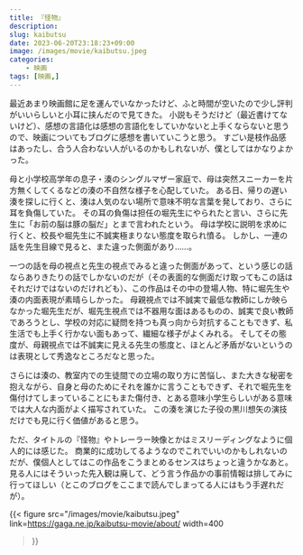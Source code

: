 ```yaml
---
title: 『怪物』
description: 
slug: kaibutsu
date: 2023-06-20T23:18:23+09:00
image: /images/movie/kaibutsu.jpeg
categories:
    - 映画
tags: [映画,]
---
```


最近あまり映画館に足を運んでいなかったけど、ふと時間が空いたので少し評判がいいらしいと小耳に挟んだので見てきた。
小説もそうだけど（最近書けてないけど）、感想の言語化は感想の言語化をしていかないと上手くならないと思うので、映画についてもブログに感想を書いていこうと思う。
すごい是枝作品感はあったし、合う人合わない人がいるのかもしれないが、僕としてはかなりよかった。

母と小学校高学年の息子・湊のシングルマザー家庭で、母は突然スニーカーを片方無くしてくるなどの湊の不自然な様子を心配していた。
ある日、帰りの遅い湊を探しに行くと、湊は人気のない場所で意味不明な言葉を発しており、さらに耳を負傷していた。
その耳の負傷は担任の堀先生にやられたと言い、さらに先生に「お前の脳は豚の脳だ」とまで言われたという。
母は学校に説明を求めに行くと、校長や堀先生に不誠実極まりない態度を取られ憤る。
しかし、一連の話を先生目線で見ると、また違った側面があり……。

一つの話を母の視点と先生の視点でみると違った側面があって、という感じの話ならありきたりの話でしかないのだが（その表面的な側面だけ取ってもこの話はそれだけではないのだけれども）、この作品はその中の登場人物、特に堀先生や湊の内面表現が素晴らしかった。
母親視点では不誠実で最低な教師にしか映らなかった堀先生だが、堀先生視点では不器用な面はあるものの、誠実で良い教師であろうとし、学校の対応に疑問を持つも真っ向から対抗することもできず、私生活でも上手く行かない面もあって、繊細な様子がよくみれる。
そしてその態度が、母親視点では不誠実に見える先生の態度と、ほとんど矛盾がないというのは表現として秀逸なところだなと思った。

さらには湊の、教室内での生徒間での立場の取り方に苦悩し、また大きな秘密を抱えながら、自身と母のためにそれを誰かに言うこともできず、それで堀先生を傷付けてしまっていることにもまた傷付き、とある意味小学生らしいがある意味では大人な内面がよく描写されていた。
この湊を演じた子役の黒川想矢の演技だけでも見に行く価値があると思う。

ただ、タイトルの『怪物』やトレーラー映像とかはミスリーディングなように個人的には感じた。
商業的に成功してるようなのでこれでいいのかもしれないのだが、僕個人としてはこの作品をこうまとめるセンスはちょっと違うかなあと。
見る人にはそういった先入観は廃して、どう言う作品かの事前情報は排してみに行ってほしい（とこのブログをここまで読んでしまってる人にはもう手遅れだが）。

{{< figure
    src="/images/movie/kaibutsu.jpeg"
    link=https://gaga.ne.jp/kaibutsu-movie/about/
    width=400
>}}
